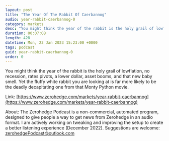 ```yaml
---
layout: post
title: "The Year Of The Rabbit Of Caerbannog"
audio: year-rabbit-caerbannog-0
category: markets
desc: "You might think the year of the rabbit is the holy grail of lowflation, no recession, rates pivots, a lower dollar, asset booms, and that new baby smell. Yet the fluffy white rabbit you are looking at is far more likely to be the deadly decapitating one from that Monty Python movie."
duration: 00:07:08
length: 428
datetime: Mon, 23 Jan 2023 15:23:00 +0000
tags: podcast
guid: year-rabbit-caerbannog-0
order: 0
---
```

You might think the year of the rabbit is the holy grail of lowflation, no recession, rates pivots, a lower dollar, asset booms, and that new baby smell. Yet the fluffy white rabbit you are looking at is far more likely to be the deadly decapitating one from that Monty Python movie.

Link: [https://www.zerohedge.com/markets/year-rabbit-caerbannog](https://www.zerohedge.com/markets/year-rabbit-caerbannog)

About: The Zerohedge Podcast is a non-commercial, automated program, designed to give people a way to get news from Zerohedge in an audio format.  I am actively working on tweaking and improving the setup to create a better listening experience (December 2022).  Suggestions are welcome: [zerohedgePodcast@outlook.com](mailto:zerohedgePodcast@outlook.com)